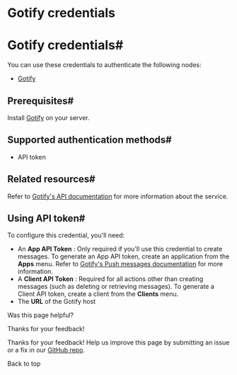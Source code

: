 # Gotify credentials

[ ](https://github.com/n8n-io/n8n-docs/edit/main/docs/integrations/builtin/credentials/gotify.md "Edit this page")

# Gotify credentials#

You can use these credentials to authenticate the following nodes:

  * [Gotify](../../app-nodes/n8n-nodes-base.gotify/)



## Prerequisites#

Install [Gotify](https://gotify.net/docs/install) on your server.

## Supported authentication methods#

  * API token



## Related resources#

Refer to [Gotify's API documentation](https://gotify.net/api-docs) for more information about the service.

## Using API token#

To configure this credential, you'll need:

  * An **App API Token** : Only required if you'll use this credential to create messages. To generate an App API token, create an application from the **Apps** menu. Refer to [Gotify's Push messages documentation](https://gotify.net/docs/pushmsg) for more information.
  * A **Client API Token** : Required for all actions other than creating messages (such as deleting or retrieving messages). To generate a Client API token, create a client from the **Clients** menu.
  * The **URL** of the Gotify host

Was this page helpful? 

Thanks for your feedback! 

Thanks for your feedback! Help us improve this page by submitting an issue or a fix in our [GitHub repo](https://github.com/n8n-io/n8n-docs). 

Back to top 
